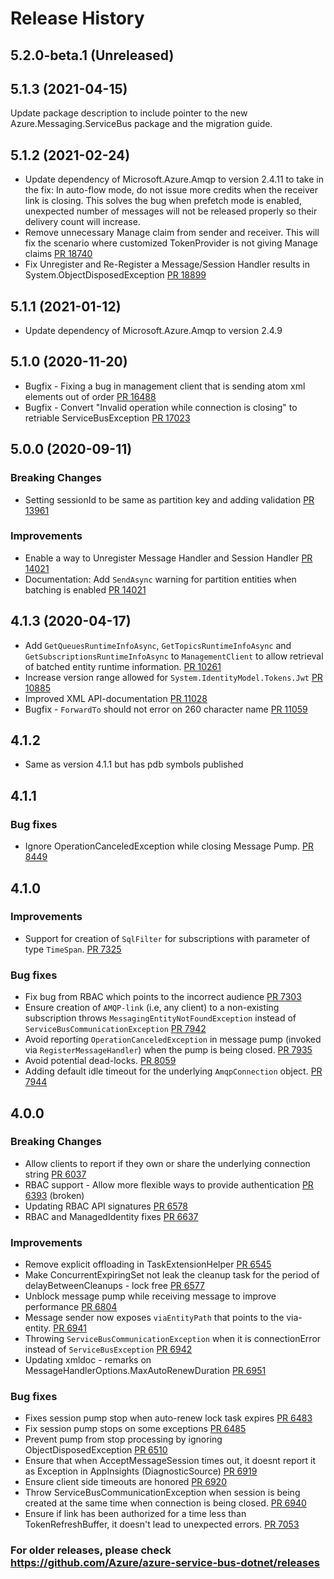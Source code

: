# Release History

## 5.2.0-beta.1 (Unreleased)


## 5.1.3 (2021-04-15)

Update package description to include pointer to the new Azure.Messaging.ServiceBus package and the migration guide.

## 5.1.2 (2021-02-24)
- Update dependency of Microsoft.Azure.Amqp to version 2.4.11 to take in the fix: In auto-flow mode, do not issue more credits when the receiver link is closing. 
  This solves the bug when prefetch mode is enabled, unexpected number of messages will not be released properly so their delivery count will increase.
- Remove unnecessary Manage claim from sender and receiver. This will fix the scenario where customized TokenProvider is not giving Manage claims [PR 18740](https://github.com/Azure/azure-sdk-for-net/pull/18740)
- Fix Unregister and Re-Register a Message/Session Handler results in System.ObjectDisposedException [PR 18899](https://github.com/Azure/azure-sdk-for-net/pull/18899)

## 5.1.1 (2021-01-12)
- Update dependency of Microsoft.Azure.Amqp to version 2.4.9

## 5.1.0 (2020-11-20)
- Bugfix - Fixing a bug in management client that is sending atom xml elements out of order [PR 16488](https://github.com/Azure/azure-sdk-for-net/pull/16488)
- Bugfix - Convert "Invalid operation while connection is closing" to retriable ServiceBusException [PR 17023](https://github.com/Azure/azure-sdk-for-net/pull/17023)

## 5.0.0 (2020-09-11)
### Breaking Changes
- Setting sessionId to be same as partition key and adding validation [PR 13961](https://github.com/Azure/azure-sdk-for-net/pull/13961)

### Improvements
- Enable a way to Unregister Message Handler and Session Handler [PR 14021](https://github.com/Azure/azure-sdk-for-net/pull/14021)
- Documentation: Add `SendAsync` warning for partition entities when batching is enabled [PR 14021](https://github.com/Azure/azure-sdk-for-net/pull/11028)

## 4.1.3 (2020-04-17)
- Add `GetQueuesRuntimeInfoAsync`, `GetTopicsRuntimeInfoAsync` and `GetSubscriptionsRuntimeInfoAsync` to `ManagementClient` to allow retrieval of batched entity runtime information. [PR 10261](https://github.com/Azure/azure-sdk-for-net/pull/10261)
- Increase version range allowed for `System.IdentityModel.Tokens.Jwt` [PR 10885](https://github.com/Azure/azure-sdk-for-net/pull/10885)
- Improved XML API-documentation [PR 11028](https://github.com/Azure/azure-sdk-for-net/pull/11028)
- Bugfix - `ForwardTo` should not error on 260 character name [PR 11059](https://github.com/Azure/azure-sdk-for-net/pull/11059)

## 4.1.2 
- Same as version 4.1.1 but has pdb symbols published

## 4.1.1 
### Bug fixes
- Ignore OperationCanceledException while closing Message Pump. [PR 8449](https://github.com/Azure/azure-sdk-for-net/pull/8449)

## 4.1.0 
### Improvements
- Support for creation of `SqlFilter` for subscriptions with parameter of type `TimeSpan`. [PR 7325](https://github.com/Azure/azure-sdk-for-net/pull/7325)

### Bug fixes
- Fix bug from RBAC which points to the incorrect audience [PR 7303](https://github.com/Azure/azure-sdk-for-net/pull/7303)
- Ensure creation of `AMQP-link` (i.e, any client) to a non-existing subscription throws `MessagingEntityNotFoundException` instead of `ServiceBusCommunicationException` [PR 7942](https://github.com/Azure/azure-sdk-for-net/pull/7942)
- Avoid reporting `OperationCanceledException` in message pump (invoked via `RegisterMessageHandler`) when the pump is being closed. [PR 7935](https://github.com/Azure/azure-sdk-for-net/pull/7935)
- Avoid potential dead-locks. [PR 8059](https://github.com/Azure/azure-sdk-for-net/pull/8059)
- Adding default idle timeout for the underlying `AmqpConnection` object. [PR 7944](https://github.com/Azure/azure-sdk-for-net/pull/7944)

## 4.0.0 
### Breaking Changes
- Allow clients to report if they own or share the underlying connection string [PR 6037](https://github.com/Azure/azure-sdk-for-net/pull/6037)
- RBAC support - Allow more flexible ways to provide authentication [PR 6393](https://github.com/Azure/azure-sdk-for-net/pull/6393) (broken)
- Updating RBAC API signatures [PR 6578](https://github.com/Azure/azure-sdk-for-net/pull/6578)
- RBAC and ManagedIdentity fixes [PR 6637](https://github.com/Azure/azure-sdk-for-net/pull/6637)

### Improvements
- Remove explicit offloading in TaskExtensionHelper [PR 6545](https://github.com/Azure/azure-sdk-for-net/pull/6545)
- Make ConcurrentExpiringSet not leak the cleanup task for the period of delayBetweenCleanups - lock free [PR 6577](https://github.com/Azure/azure-sdk-for-net/pull/6577)
- Unblock message pump while receiving message to improve performance [PR 6804](https://github.com/Azure/azure-sdk-for-net/pull/6804)
- Message sender now exposes `viaEntityPath` that points to the via-entity. [PR 6941](https://github.com/Azure/azure-sdk-for-net/pull/6941)
- Throwing `ServiceBusCommunicationException` when it is connectionError instead of `ServiceBusException` [PR 6942](https://github.com/Azure/azure-sdk-for-net/pull/6942)
- Updating xmldoc - remarks on MessageHandlerOptions.MaxAutoRenewDuration [PR 6951](https://github.com/Azure/azure-sdk-for-net/pull/6951)

### Bug fixes
- Fixes session pump stop when auto-renew lock task expires [PR 6483](https://github.com/Azure/azure-sdk-for-net/pull/6483)
- Fix session pump stops on some exceptions  [PR 6485](https://github.com/Azure/azure-sdk-for-net/pull/6485)
- Prevent pump from stop processing by ignoring ObjectDisposedException [PR 6510](https://github.com/Azure/azure-sdk-for-net/pull/6510)
- Ensure that when AcceptMessageSession times out, it doesnt report it as Exception in AppInsights (DiagnosticSource) [PR 6919](https://github.com/Azure/azure-sdk-for-net/pull/6919)
- Ensure client side timeouts are honored [PR 6920](https://github.com/Azure/azure-sdk-for-net/pull/6920)
- Throw ServiceBusCommunicationException when session is being created at the same time when connection is being closed. [PR 6940](https://github.com/Azure/azure-sdk-for-net/pull/6940)
- Ensure if link has been authorized for a time less than TokenRefreshBuffer, it doesn't lead to unexpected errors. [PR 7053](https://github.com/Azure/azure-sdk-for-net/pull/7053)

### For older releases, please check https://github.com/Azure/azure-service-bus-dotnet/releases
